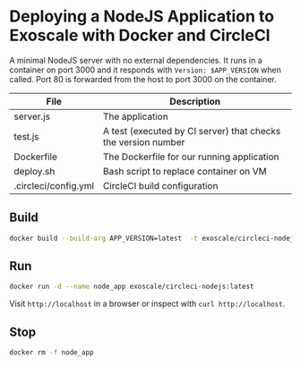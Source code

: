 # Deploying a NodeJS Application to Exoscale with Docker and CircleCI


A minimal NodeJS server with no external dependencies. It runs in a container on port 3000 and it responds with `Version: $APP_VERSION` when called. Port 80 is forwarded from the host to port 3000 on the container.

| File                 | Description                                                   |
| -------------        | -------------                                                 |
| server.js            | The application                                               |
| test.js              | A test (executed by CI server) that checks the version number |
| Dockerfile           | The Dockerfile for our running application                    |
| deploy.sh            | Bash script to replace container on VM                        |
| .circleci/config.yml | CircleCI build configuration                                  |

## Build

```bash
docker build --build-arg APP_VERSION=latest  -t exoscale/circleci-nodejs:latest .
```

## Run
```bash
docker run -d --name node_app exoscale/circleci-nodejs:latest
```

Visit `http://localhost` in a browser or inspect with `curl http://localhost`.

## Stop
```bash
docker rm -f node_app
```

